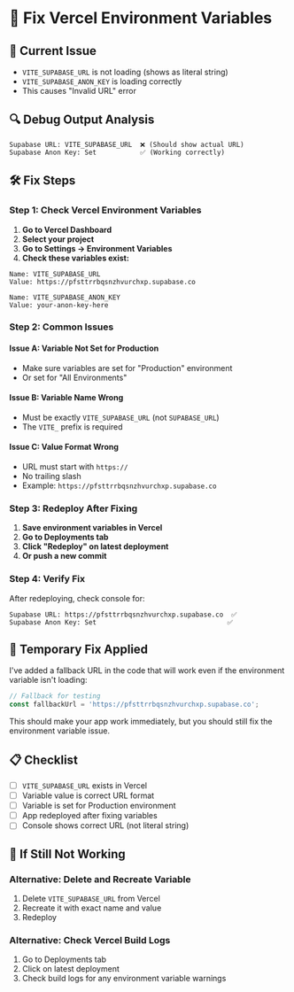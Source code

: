 # 🔧 Fix Vercel Environment Variables

## 🚨 **Current Issue**
- `VITE_SUPABASE_URL` is not loading (shows as literal string)
- `VITE_SUPABASE_ANON_KEY` is loading correctly
- This causes "Invalid URL" error

## 🔍 **Debug Output Analysis**
```
Supabase URL: VITE_SUPABASE_URL  ❌ (Should show actual URL)
Supabase Anon Key: Set           ✅ (Working correctly)
```

## 🛠️ **Fix Steps**

### Step 1: Check Vercel Environment Variables

1. **Go to Vercel Dashboard**
2. **Select your project**
3. **Go to Settings → Environment Variables**
4. **Check these variables exist:**

```
Name: VITE_SUPABASE_URL
Value: https://pfsttrrbqsnzhvurchxp.supabase.co

Name: VITE_SUPABASE_ANON_KEY  
Value: your-anon-key-here
```

### Step 2: Common Issues

#### Issue A: Variable Not Set for Production
- Make sure variables are set for "Production" environment
- Or set for "All Environments"

#### Issue B: Variable Name Wrong
- Must be exactly `VITE_SUPABASE_URL` (not `SUPABASE_URL`)
- The `VITE_` prefix is required

#### Issue C: Value Format Wrong
- URL must start with `https://`
- No trailing slash
- Example: `https://pfsttrrbqsnzhvurchxp.supabase.co`

### Step 3: Redeploy After Fixing

1. **Save environment variables in Vercel**
2. **Go to Deployments tab**
3. **Click "Redeploy" on latest deployment**
4. **Or push a new commit**

### Step 4: Verify Fix

After redeploying, check console for:
```
Supabase URL: https://pfsttrrbqsnzhvurchxp.supabase.co  ✅
Supabase Anon Key: Set                                 ✅
```

## 🔧 **Temporary Fix Applied**

I've added a fallback URL in the code that will work even if the environment variable isn't loading:

```typescript
// Fallback for testing
const fallbackUrl = 'https://pfsttrrbqsnzhvurchxp.supabase.co';
```

This should make your app work immediately, but you should still fix the environment variable issue.

## 📋 **Checklist**

- [ ] `VITE_SUPABASE_URL` exists in Vercel
- [ ] Variable value is correct URL format
- [ ] Variable is set for Production environment
- [ ] App redeployed after fixing variables
- [ ] Console shows correct URL (not literal string)

## 🚨 **If Still Not Working**

### Alternative: Delete and Recreate Variable
1. Delete `VITE_SUPABASE_URL` from Vercel
2. Recreate it with exact name and value
3. Redeploy

### Alternative: Check Vercel Build Logs
1. Go to Deployments tab
2. Click on latest deployment
3. Check build logs for any environment variable warnings
